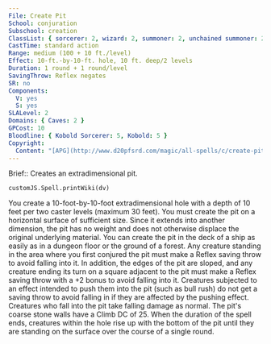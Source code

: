 ```yaml
---
File: Create Pit
School: conjuration
Subschool: creation
ClassList: { sorcerer: 2, wizard: 2, summoner: 2, unchained summoner: 2 }
CastTime: standard action
Range: medium (100 + 10 ft./level)
Effect: 10-ft.-by-10-ft. hole, 10 ft. deep/2 levels
Duration: 1 round + 1 round/level
SavingThrow: Reflex negates
SR: no
Components:
  V: yes
  S: yes
SLALevel: 2
Domains: { Caves: 2 }
GPCost: 10
Bloodline: { Kobold Sorcerer: 5, Kobold: 5 }
Copyright:
  Content: "[APG](http://www.d20pfsrd.com/magic/all-spells/c/create-pit)"
---
```

Brief:: Creates an extradimensional pit.

```dataviewjs
customJS.Spell.printWiki(dv)
```

You create a 10-foot-by-10-foot extradimensional hole with a depth of 10 feet per two caster levels (maximum 30 feet).  You must create the pit on a horizontal surface of sufficient size. Since it extends into another dimension, the pit has no weight and does not otherwise displace the original underlying material. You can create the pit in the deck of a ship as easily as in a dungeon floor or the ground of a forest.  Any creature standing in the area where you first conjured the pit must make a Reflex saving throw to avoid falling into it.  In addition, the edges of the pit are sloped, and any creature ending its turn on a square adjacent to the pit must make a Reflex saving throw with a +2 bonus to avoid falling into it.  Creatures subjected to an effect intended to push them into the pit (such as bull rush) do not get a saving throw to avoid falling in if they are affected by the pushing effect.  Creatures who fall into the pit take falling damage as normal.  The pit's coarse stone walls have a Climb DC of 25. When the duration of the spell ends, creatures within the hole rise up with the bottom of the pit until they are standing on the surface over the course of a single round.
